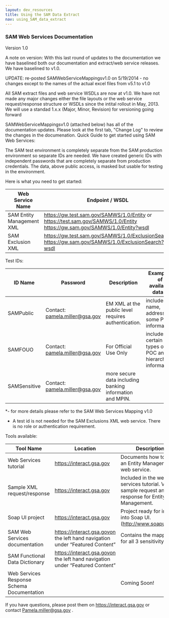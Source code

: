 ```yaml
---
layout: dev_resources
title: Using the SAM Data Extract
nav: using_SAM_data_extract
---
```

### SAM Web Services Documentation

Version 1.0 
 
A note on version:  With this last round of updates to the documentation we have baselined both our documentation and extract/web service releases. We have baselined to v1.0.  
 
UPDATE: re-posted  SAMWebServiceMappingsv1.0 on 5/19/2014 - no changes except to the names of the actual excel files from v5.1 to v1.0
 
All SAM extract files and web service WSDLs are now at v1.0. 
We have not made any major changes either the file layouts or the web service request/response structure or WSDLs since the intital rollout in May, 2013. 
We will use a standad 1.x.x (Major, Minor, Revision) for versioning going forward
 
SAMWebServiceMappingsv1.0 (attached below) has all of the documentation updates. Please look at the first tab, "Change Log" to review the changes in the documenation.
Quick Guide to get started using SAM Web Services:

The SAM test environment is completely separate from the SAM production environment so separate IDs are needed.  We have created generic IDs with independent passwords that are completely separate from production credentials. The data, above public access, is masked but usable for testing in the environment.

Here is what you need to get started:

| Web Service Name | Endpoint / WSDL |
|---|---|
| SAM Entity Management XML | https://gw.test.sam.gov/SAMWS/1.0/Entity or https://test.sam.gov/SAMWS/1.0/Entity https://gw.sam.gov/SAMWS/1.0/Entity?wsdl |
| SAM Exclusion XML | https://gw.test.sam.gov/SAMWS/1.0/ExclusionSearch https://gw.sam.gov/SAMWS/1.0/ExclusionSearch?wsdl |

Test IDs:

| ID Name | Password | Description | Examples of available data *| 
|---|---|---|---|
| SAMPublic | Contact: pamela.miller@gsa.gov | EM XML at the public level requires authentication. | includes; name, address, some POC information |
| SAMFOUO | Contact: pamela.miller@gsa.gov | For Official Use Only | includes certain types of POC and hierarchy information. |
| SAMSensitive | Contact: pamela.miller@gsa.gov | more secure data including banking information and MPIN. | 
*- for more details please refer to the SAM Web Services Mapping v1.0 

* A test id is not needed for the SAM Exclusions XML web service. There is no role or authentication requirement.
 

Tools available:

| Tool Name | Location | Description |
|---|---|---|
| Web Services tutorial | https://interact.gsa.gov | Documents how to build an Entity Management web service. |
| Sample XML request/response | https://interact.gsa.gov | Included in the web services tutorial. Various sample request and response for Entity Management. |
| Soap UI project | https://interact.gsa.gov | Project ready for import into Soap UI. (http://www.soapui.org/) |
| SAM Web Services documentation | https://interact.gsa.govon the left hand navigation under “Featured Content” | Contains the mappings for all 3 sensitivity levels |
| SAM Functional Data Dictionary | https://interact.gsa.govon the left hand navigation under “Featured Content” |  |
| Web Services Response Schema Documentation |  | Coming Soon! |

If you have questions, please post them on https://interact.gsa.gov or contact Pamela.miller@gsa.gov .



